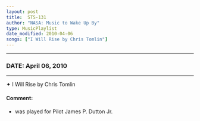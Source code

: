 ```yaml
---
layout: post
title:  STS-131
author: "NASA: Music to Wake Up By"
type: MusicPlaylist
date_modified: 2010-04-06
songs: ["I Will Rise by Chris Tomlin"]
---
```


----
### DATE: April 06, 2010
----
✦ I Will Rise by Chris Tomlin

#### Comment:
* was played for Pilot James P. Dutton Jr.



<br/>
<center>
	<a target="_blank"
	   href="https://twitter.com/intent/tweet?hashtags=Space,NASA,Playlist,NASAWakeupCalls,SpaceProgram&text={{ page.author}}, '{{ page.songs.first }}' {{ page.title }}, {{ page.date | date: '%B %d, %Y' }}. {{ site.url }}{{ page.url }}&via=nasawakeupcalls"><i class="fab fa-twitter" alt="Tweet this page" style="font-size: 1.3em;"></i></a>
	&nbsp; 	<i class="fas fa-user-astronaut" style="font-size: 1.5em;"></i> &nbsp;
    <a type="amzn" search="'I Will Rise by Chris Tomlin'" category="popular music">
    <i class="fab fa-amazon" style="font-size: 1.3em;"></i></a>
</center>

